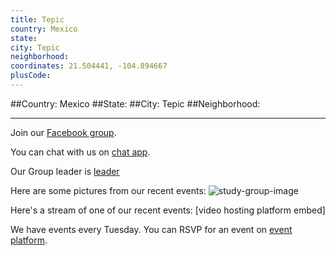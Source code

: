 ```yaml
---
title: Tepic
country: Mexico
state: 
city: Tepic
neighborhood: 
coordinates: 21.504441, -104.894667
plusCode:
---
```


##Country: Mexico
##State: 
##City: Tepic
##Neighborhood: 
*****
Join our [Facebook group](https://www.facebook.com/groups/free.code.camp.tepic).

You can chat with us on [chat app]().

Our Group leader is [leader]()

Here are some pictures from our recent events:
![study-group-image]()

Here's a stream of one of our recent events:
[video hosting platform embed]

We have events every Tuesday. You can RSVP for an event on [event platform]().
